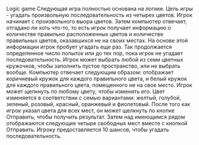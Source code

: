 Logic game
Следующая игра полностью основана на логике. Цель игры - угадать произвольную последовательность из четырех цветов. Игрок начинает с произвольного выора цветов. Затем компьютер отвечает, отгадано ли хоть что-то, то есть игрок получает информацию о количестве правильно расположенных цветов и количестве правильных цветов, оказавшихся не на своих местах. На основе этой информации игрок пробует угадать еще раз. Так продолжается определенное число попыток или до тех пор, пока игрок не угадает последовательность. 
Игрок может выбрать любой из семи цветных кружочков, чтобы заполнить пустое пространство, или не выбрать вообще. Компьютер отвечает следующим образом: отображает коричневый кружок для каждого правильного цвета, и белый кружок для каждого правильного цвета, помещенного не на свое место.
Игрок может щелкнуть по любому цвету, чтобы изменить его. Цвет изменяется в соответствии с семью вариантами: желтый, голубой, зеленый, розовый, красный, оранжевый и фиолетовый.
После того как игрок указал цвета для всех мест, он может щелкнуть по кнопке Отправить, чтобы получить результат. Затем над имеющимся рядом отображаются следующие четыре свободных мест вместе с кнопкой Отправить. Игроку предоставляется 10 шансов, чтобы угадать последовательность. 
